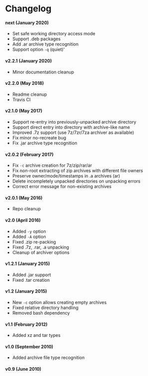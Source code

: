 # Changelog


#### next (January 2020)

 - Set safe working directory access mode
 - Support .deb packages
 - Add .ar archive type recognition
 - Support option `-q` (quiet)'

#### v2.2.1 (January 2020)

 - Minor documentation cleanup

#### v2.2.0 (May 2018)

 - Readme cleanup
 - Travis CI

#### v2.1.0 (May 2017)

 - Support re-entry into previously-unpacked archive directory
 - Support direct entry into directory with archive-like name
 - Improved .7z support (use 7z/7zr/7za archiver as available)
 - Fix minor no-recreate bug
 - Fix .jar archive type recognition

#### v2.0.2 (February 2017)

 - Fix `-c` archive creation for 7z/zip/rar/ar
 - Fix non-root extracting of zip archives with different file owners
 - Preserve owner/mode/timestamps in .a archives (ar)
 - Delete incompletely unpacked directories on unpacking errors
 - Correct error message for non-existing archives

#### v2.0.1 (May 2016)

 - Repo cleanup

#### v2.0 (April 2016)

 - Added `-y` option
 - Added `-A` option
 - Fixed .zip re-packing
 - Fixed .7z, .rar, .a unpacking
 - Cleanup of archiver options

#### v1.2.1 (January 2015)

 - Added .jar support
 - Fixed .tar creation

#### v1.2 (January 2015)

 - New `-c` option allows creating empty archives
 - Fixed relative directory handling
 - Removed bash dependency

#### v1.1 (February 2012)

 - Added xz and tar types

#### v1.0 (September 2010)

 - Added archive file type recognition

#### v0.9 (June 2010)

